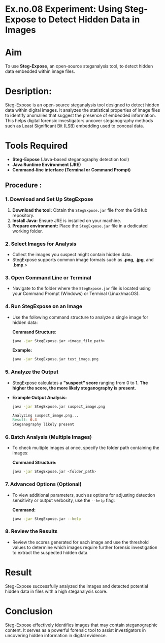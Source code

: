 
# Ex.no.08  Experiment: Using Steg-Expose to Detect Hidden Data in Images

# Aim
To use **Steg-Expose**, an open-source steganalysis tool, to detect hidden data embedded within image files.

# Desription:
Steg-Expose is an open-source steganalysis tool designed to detect hidden data within digital images. It analyzes the statistical properties of image files to identify anomalies that suggest the presence of embedded information. This helps digital forensic investigators uncover steganography methods such as Least Significant Bit (LSB) embedding used to conceal data.


# Tools Required
- **Steg-Expose** (Java-based steganography detection tool)  
- **Java Runtime Environment (JRE)**  
- **Command-line interface (Terminal or Command Prompt)**  



## Procedure :

### 1. Download and Set Up StegExpose

1.  **Download the tool:** Obtain the `StegExpose.jar` file from the GitHub repository.
2.  **Install Java:** Ensure JRE is installed on your machine.
3.  **Prepare environment:** Place the `StegExpose.jar` file in a dedicated working folder.



### 2. Select Images for Analysis

* Collect the images you suspect might contain hidden data.
* StegExpose supports common image formats such as **.png**, **.jpg**, and **.bmp**.>



### 3. Open Command Line or Terminal

* Navigate to the folder where the `StegExpose.jar` file is located using your Command Prompt (Windows) or Terminal (Linux/macOS).







### 4. Run StegExpose on an Image

* Use the following command structure to analyze a single image for hidden data:

    **Command Structure:**
    ```bash
    java -jar StegExpose.jar <image_file_path>
    ```

    **Example:**
    ```bash
    java -jar StegExpose.jar test_image.png
    ```

### 5. Analyze the Output

* StegExpose calculates a **"suspect" score** ranging from 0 to 1. **The higher the score, the more likely steganography is present.**

* **Example Output Analysis:**
    ```bash
    java -jar StegExpose.jar suspect_image.png
    ```
    ```makefile
    Analyzing suspect_image.png...
    Result: 0.4
    Steganography likely present 

### 6. Batch Analysis (Multiple Images)

* To check multiple images at once, specify the folder path containing the images:

    **Command Structure:**
    ```bash
    java -jar StegExpose.jar <folder_path>
    ```

### 7. Advanced Options (Optional)

* To view additional parameters, such as options for adjusting detection sensitivity or output verbosity, use the `--help` flag:

    **Command:**
    ```bash
    java -jar StegExpose.jar --help
    ```

### 8. Review the Results

* Review the scores generated for each image and use the threshold values to determine which images require further forensic investigation to extract the suspected hidden data.

# Result
Steg-Expose successfully analyzed the images and detected potential hidden data in files with a high steganalysis score.

# Conclusion

Steg-Expose effectively identifies images that may contain steganographic content. It serves as a powerful forensic tool to assist investigators in uncovering hidden information in digital evidence.
